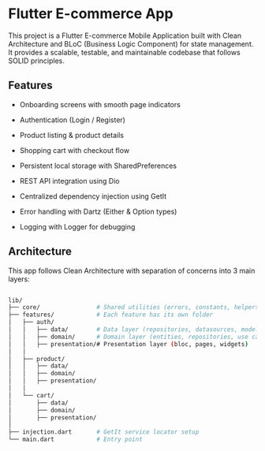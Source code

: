# Flutter E-commerce App

This project is a Flutter E-commerce Mobile Application built with Clean Architecture and BLoC (Business Logic Component) for state management. It provides a scalable, testable, and maintainable codebase that follows SOLID principles.


## Features

- Onboarding screens with smooth page indicators

- Authentication (Login / Register)

- Product listing & product details

- Shopping cart with checkout flow

- Persistent local storage with SharedPreferences

- REST API integration using Dio

- Centralized dependency injection using GetIt

- Error handling with Dartz (Either & Option types)

- Logging with Logger for debugging

## Architecture

This app follows Clean Architecture with separation of concerns into 3 main layers:

```bash

lib/
├── core/                # Shared utilities (errors, constants, helpers)
├── features/            # Each feature has its own folder
│   ├── auth/
│   │   ├── data/        # Data layer (repositories, datasources, models)
│   │   ├── domain/      # Domain layer (entities, repositories, use cases)
│   │   ├── presentation/# Presentation layer (bloc, pages, widgets)
│   │
│   ├── product/
│   │   ├── data/
│   │   ├── domain/
│   │   ├── presentation/
│   │
│   └── cart/
│       ├── data/
│       ├── domain/
│       ├── presentation/
│
├── injection.dart       # GetIt service locator setup
└── main.dart            # Entry point


```